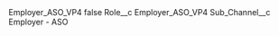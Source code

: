 <?xml version="1.0" encoding="UTF-8"?>
<CustomMetadata xmlns="http://soap.sforce.com/2006/04/metadata" xmlns:xsi="http://www.w3.org/2001/XMLSchema-instance" xmlns:xsd="http://www.w3.org/2001/XMLSchema">
    <label>Employer_ASO_VP4</label>
    <protected>false</protected>
    <values>
        <field>Role__c</field>
        <value xsi:type="xsd:string">Employer_ASO_VP4</value>
    </values>
    <values>
        <field>Sub_Channel__c</field>
        <value xsi:type="xsd:string">Employer - ASO</value>
    </values>
</CustomMetadata>
